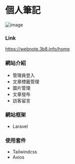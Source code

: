# 個人筆記

![image](https://user-images.githubusercontent.com/51053467/151211426-ef947e35-670f-41ea-bc5d-534f87d7a3d2.png)

### Link

<a href="<https://webnote.3b8.info/home>" target="_blank">https://webnote.3b8.info/home</a><br/>

### 網站介紹

-   管理員登入
-   文章標籤管理
-   圖片管理
-   文章發布
-   訪客留言

### 網站框架

-   Laravel

### 使用套件

-   Tailwindcss
-   Axios
